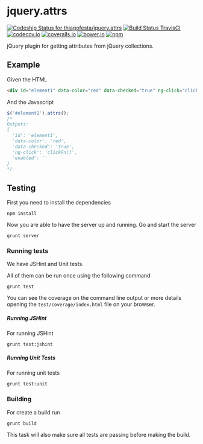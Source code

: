 # jquery.attrs

[ ![Codeship Status for thiagofesta/jquery.attrs](https://img.shields.io/codeship/f8b62b10-29c2-0133-667f-2a28ff6ba00c.svg)](https://codeship.com/projects/98110) [![Build Status TravisCI](https://img.shields.io/travis/thiagofesta/jquery.attrs.svg)](https://travis-ci.org/thiagofesta/jquery.attrs) [![codecov.io](https://img.shields.io/codecov/c/github/thiagofesta/jquery.attrs.svg)](http://codecov.io/github/thiagofesta/jquery.attrs?branch=master) [![coveralls.io](https://img.shields.io/coveralls/thiagofesta/jquery.attrs/master.svg)](https://coveralls.io/github/thiagofesta/jquery.attrs) [![bower.io](https://img.shields.io/bower/v/jquery.attrs.svg)](http://bower.io/search/?q=jquery.attrs) [![npm](https://img.shields.io/npm/v/jquery.attrs.svg)](https://www.npmjs.com/package/jquery.attrs)

jQuery plugin for getting attributes from jQuery collections.

## Example

Given the HTML

```HTML
<div id="element1" data-color="red" data-checked="true" ng-click="clickFn()" enabled></div>
```

And the Javascript

```JavaScript
$('#element1').attrs();
/*
Outputs:
{
  'id': 'element1',
  'data-color': 'red',
  'data-checked': 'true',
  'ng-click': 'clickFn()',
  'enabled': ''
}
*/
```

## Testing

First you need to install the dependencies

    npm install

Now you are able to have the server up and running. Go and start the server

    grunt server
  

### Running tests

We have JSHint and Unit tests.
 
All of them can be run once using the following command
  
    grunt test
  
You can see the coverage on the command line output or more details opening the `test/coverage/index.html` file on your browser.

  
##### Running JSHint

For running JSHint

    grunt test:jshint
  

##### Running Unit Tests

For running unit tests

    grunt test:unit
  

### Building

For create a build run

    grunt build
  
This task will also make sure all tests are passing before making the build.
